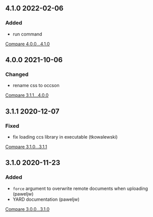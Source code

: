 ## 4.1.0 2022-02-06

### Added

- run command

[Compare 4.0.0...4.1.0](https://github.com/occson/occson.rb/compare/4.0.0...4.1.0)


## 4.0.0 2021-10-06

### Changed

- rename css to occson

[Compare 3.1.1...4.0.0](https://github.com/occson/occson.rb/compare/3.1.1...4.0.0)


## 3.1.1 2020-12-07


### Fixed

- fix loading ccs library in executable (tkowalewski)

[Compare 3.1.0...3.1.1](https://github.com/occson/occson.rb/compare/3.1.0...3.1.1)


## 3.1.0 2020-11-23


### Added

- `force` argument to overwrite remote documents when uploading (paweljw)
- YARD documentation (paweljw)


[Compare 3.0.0...3.1.0](https://github.com/occson/occson.rb/compare/3.0.0...3.1.0)
